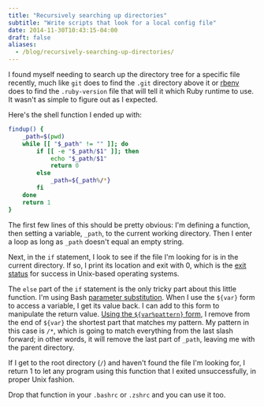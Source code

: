 ```yaml
---
title: "Recursively searching up directories"
subtitle: "Write scripts that look for a local config file"
date: 2014-11-30T10:43:15-04:00
draft: false
aliases:
  - /blog/recursively-searching-up-directories/
---
```


I found myself needing to search up the directory tree for a specific file recently, much like `git` does to find the `.git` directory above it or [rbenv][] does to find the `.ruby-version` file that will tell it which Ruby runtime to use. It wasn't as simple to figure out as I expected.

Here's the shell function I ended up with:

```sh
findup() {
    _path=$(pwd)
    while [[ "$_path" != "" ]]; do
        if [[ -e "$_path/$1" ]]; then
            echo "$_path/$1"
            return 0
        else
            _path=${_path%/*}
        fi
    done
    return 1
}
```

The first few lines of this should be pretty obvious: I'm defining a function, then setting a variable, `_path`, to the current working directory. Then I enter a loop as long as `_path` doesn't equal an empty string.

Next, in the `if` statement, I look to see if the file I'm looking for is in the current directory. If so, I print its location and exit with 0, which is the [exit status][] for success in Unix-based operating systems.

The `else` part of the `if` statement is the only tricky part about this little function. I'm using Bash [parameter substitution][]. When I use the `${var}` form to access a variable, I get its value back. I can add to this form to manipulate the return value. [Using the `${var%pattern}` form][var-pattern form], I remove from the end of `${var}` the shortest part that matches my pattern. My pattern in this case is `/*`, which is going to match everything from the last slash forward; in other words, it will remove the last part of `_path`, leaving me with the parent directory.

If I get to the root directory (`/`) and haven't found the file I'm looking for, I return 1 to let any program using this function that I exited unsuccessfully, in proper Unix fashion.

Drop that function in your `.bashrc` or `.zshrc` and you can use it too.

[rbenv]: https://github.com/sstephenson/rbenv
[exit status]: http://www.gnu.org/software/bash/manual/html_node/Exit-Status.html
[parameter substitution]: http://tldp.org/LDP/abs/html/parameter-substitution.html
[var-pattern form]: http://tldp.org/LDP/abs/html/parameter-substitution.html#PCTPATREF

